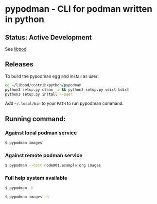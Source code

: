 # pypodman - CLI for podman written in python

## Status: Active Development

See [libpod](https://github.com/projectatomic/libpod/contrib/python/pypodman)

## Releases

To build the pypodman egg and install as user:

```sh
cd ~/libpod/contrib/python/pypodman
python3 setup.py clean -a && python3 setup.py sdist bdist
python3 setup.py install --user
```
Add `~/.local/bin` to your `PATH`  to run pypodman command.

## Running command:

### Against local podman service
```sh
$ pypodman images
```
### Against remote podman service
```sh
$ pypodman --host node001.example.org images
```
### Full help system available
```sh
$ pypodman -h
```
```sh
$ pypodman images -h
```

